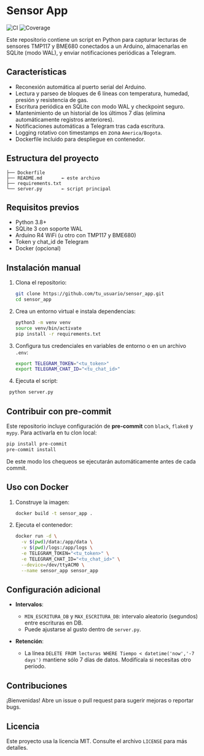 # Sensor App

![CI](https://github.com/tu_usuario/sensor_app/actions/workflows/ci.yml/badge.svg)
![Coverage](https://img.shields.io/badge/coverage-unknown-lightgrey.svg)

Este repositorio contiene un script en Python para capturar lecturas de sensores TMP117 y BME680 conectados a un Arduino, almacenarlas en SQLite (modo WAL), y enviar notificaciones periódicas a Telegram.

## Características

* Reconexión automática al puerto serial del Arduino.
* Lectura y parseo de bloques de 6 líneas con temperatura, humedad, presión y resistencia de gas.
* Escritura periódica en SQLite con modo WAL y checkpoint seguro.
* Mantenimiento de un historial de los últimos 7 días (elimina automáticamente registros anteriores).
* Notificaciones automáticas a Telegram tras cada escritura.
* Logging rotativo con timestamps en zona `America/Bogota`.
* Dockerfile incluido para despliegue en contenedor.

## Estructura del proyecto

```
├── Dockerfile
├── README.md       ← este archivo
├── requirements.txt
└── server.py       ← script principal
```

## Requisitos previos

* Python 3.8+
* SQLite 3 con soporte WAL
* Arduino R4 WiFi (u otro con TMP117 y BME680)
* Token y chat\_id de Telegram
* Docker (opcional)

## Instalación manual

1. Clona el repositorio:

   ```bash
   git clone https://github.com/tu_usuario/sensor_app.git
   cd sensor_app
   ```
2. Crea un entorno virtual e instala dependencias:

   ```bash
   python3 -m venv venv
   source venv/bin/activate
   pip install -r requirements.txt
   ```
3. Configura tus credenciales en variables de entorno o en un archivo `.env`:

   ```bash
   export TELEGRAM_TOKEN="<tu_token>"
   export TELEGRAM_CHAT_ID="<tu_chat_id>"
   ```
4. Ejecuta el script:

 ```bash
  python server.py
  ```

## Contribuir con pre-commit

Este repositorio incluye configuración de **pre-commit** con `black`, `flake8` y
`mypy`. Para activarla en tu clon local:

```bash
pip install pre-commit
pre-commit install
```
De este modo los chequeos se ejecutarán automáticamente antes de cada commit.

## Uso con Docker

1. Construye la imagen:

   ```bash
   docker build -t sensor_app .
   ```
2. Ejecuta el contenedor:

   ```bash
   docker run -d \
     -v $(pwd)/data:/app/data \
     -v $(pwd)/logs:/app/logs \
     -e TELEGRAM_TOKEN="<tu_token>" \
     -e TELEGRAM_CHAT_ID="<tu_chat_id>" \
     --device=/dev/ttyACM0 \
     --name sensor_app sensor_app
   ```

## Configuración adicional

* **Intervalos**:

  * `MIN_ESCRITURA_DB` y `MAX_ESCRITURA_DB`: intervalo aleatorio (segundos) entre escrituras en DB.
  * Puede ajustarse al gusto dentro de `server.py`.
* **Retención**:

  * La línea `DELETE FROM lecturas WHERE Tiempo < datetime('now','-7 days')` mantiene sólo 7 días de datos. Modifícala si necesitas otro periodo.

## Contribuciones

¡Bienvenidas! Abre un issue o pull request para sugerir mejoras o reportar bugs.

## Licencia

Este proyecto usa la licencia MIT. Consulte el archivo `LICENSE` para más detalles.
